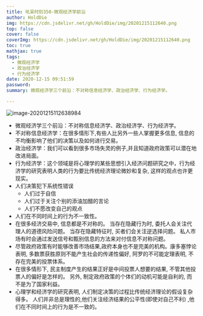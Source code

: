 ```yaml
---
title: 吼呆时刻350-微观经济学前沿
author: HoldDie
img: https://cdn.jsdelivr.net/gh/HoldDie/img/20201215112640.png
top: false
cover: false
coverImg: https://cdn.jsdelivr.net/gh/HoldDie/img/20201215112640.png
toc: true
mathjax: true
tags:
  - 微观经济学
  - 政治经济学
  - 行为经济学
date: 2020-12-15 09:51:59
password:
summary: 微观经济学三个前沿：不对称信息经济学、政治经济学、行为经济学。

---
```


![image-20201215112638984](https://cdn.jsdelivr.net/gh/HoldDie/img/20201215112640.png)

- 微观经济学三个前沿：不对称信息经济学、政治经济学、行为经济学。
- 不对称信息经济学：在很多情形下,有些人比另外一些人掌握更多信息, 信息的不均衡影响了他们的决策以及如何进行交易。
- 政治经济学：我们可以看到很多市场失灵的例子,并且知道政府政策可以潜在地改进局面。
- 行为经济学：这个领域是将心理学的某些思想引入经济问题研究之中，行为经济学的研究表明人类的行为要比传统经济理论微妙和复杂, 这样的观点也许更现实。
- 人们决策犯下系统性错误
  - 人们过于自信
  - 人们过于关注个别的添油加醋的言论
  - 人们不愿改变自己的观点
- 人们在不同时间上的行为不一致性。
- 在很多经济交易中, 信息都是不对称的。 当存在隐藏行为时, 委托人会关注代理人的道德风险问题。 当存在隐藏特征时, 买者们会关注逆选择问题。 私人市场有时会通过发送信号和甄别信息的方法来对付信息不对称问题。
- 尽管政府政策有时能够改善市场结果,政府本身也不是完美的机构。康多塞悖论表明, 多数票获胜原则不能产生社会的传递性偏好, 阿罗的不可能定理表明, 不存在完美的投票体系。 
- 在很多情形下, 民主制度产生的结果正好是中间投票人想要的结果, 不管其他投票人的偏好是怎样的。 另外, 制定政府政策的个体们的动机可能是自利的, 而不是为了国家利益。
- 心理学和经济学的研究表明, 人们制定决策的过程比传统经济理论的假设复杂得多。 人们并非总是理性的,他们关注经济结果的公平性(即使对自己不利) ,他们在不同时间上的行为是不一致的。
